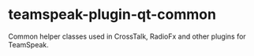 # teamspeak-plugin-qt-common
Common helper classes used in CrossTalk, RadioFx and other plugins for TeamSpeak.
